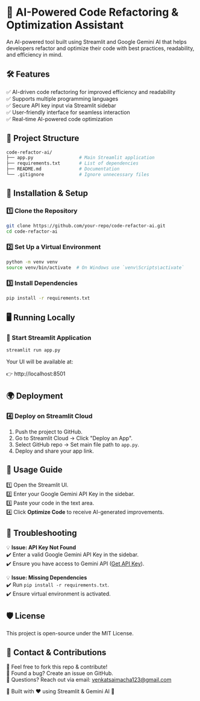 # 🚀 AI-Powered Code Refactoring & Optimization Assistant

An AI-powered tool built using Streamlit and Google Gemini AI that helps developers refactor and optimize their code with best practices, readability, and efficiency in mind.

## 🛠️ Features

✅ AI-driven code refactoring for improved efficiency and readability  
✅ Supports multiple programming languages  
✅ Secure API key input via Streamlit sidebar  
✅ User-friendly interface for seamless interaction  
✅ Real-time AI-powered code optimization  

## 📂 Project Structure

```bash
code-refactor-ai/
├── app.py                 # Main Streamlit application
├── requirements.txt       # List of dependencies
├── README.md              # Documentation
└── .gitignore             # Ignore unnecessary files
```

## 🚀 Installation & Setup

### 1️⃣ Clone the Repository

```bash
git clone https://github.com/your-repo/code-refactor-ai.git
cd code-refactor-ai
```

### 2️⃣ Set Up a Virtual Environment

```bash
python -m venv venv
source venv/bin/activate  # On Windows use `venv\Scripts\activate`
```

### 3️⃣ Install Dependencies

```bash
pip install -r requirements.txt
```

## 🖥️ Running Locally

### 🔹 Start Streamlit Application

```bash
streamlit run app.py
```

Your UI will be available at:

👉 http://localhost:8501

## 🌍 Deployment

### 4️⃣ Deploy on Streamlit Cloud

1. Push the project to GitHub.
2. Go to Streamlit Cloud → Click "Deploy an App".
3. Select GitHub repo → Set main file path to `app.py`.
4. Deploy and share your app link.

## 📌 Usage Guide

1️⃣ Open the Streamlit UI.  
2️⃣ Enter your Google Gemini API Key in the sidebar.  
3️⃣ Paste your code in the text area.  
4️⃣ Click **Optimize Code** to receive AI-generated improvements.  

## 🔧 Troubleshooting

💡 **Issue: API Key Not Found**  
✔️ Enter a valid Google Gemini API Key in the sidebar.  
✔️ Ensure you have access to Gemini API ([Get API Key](https://aistudio.google.com/app/apikey)).  

💡 **Issue: Missing Dependencies**  
✔️ Run `pip install -r requirements.txt`.  
✔️ Ensure virtual environment is activated.  

## 🛡️ License

This project is open-source under the MIT License.

## 📩 Contact & Contributions

🔹 Feel free to fork this repo & contribute!  
🔹 Found a bug? Create an issue on GitHub.  
🔹 Questions? Reach out via email: venkatsaimacha123@gmail.com  

🚀 Built with ❤️ using Streamlit & Gemini AI 🚀

